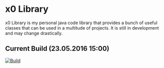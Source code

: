 # x0 Library

x0 Library is my personal java code library that provides a bunch of useful classes that can be used in a multitude of projects. It is still in development and may change drastically.

## Current Build (23.05.2016 15:00)
[![Build](http://xeroserver.org/img/download_button.png)](http://xeroserver.org/files/x0_Library.jar)

